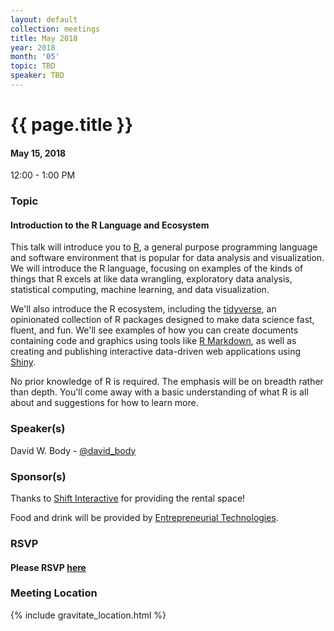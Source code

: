 ```yaml
---
layout: default
collection: meetings
title: May 2018
year: 2018
month: '05'
topic: TBD
speaker: TBD
---
```


# {{ page.title }}

#### May 15, 2018
12:00 - 1:00 PM

### Topic

#### Introduction to the R Language and Ecosystem

This talk will introduce you to [R](https://www.r-project.org/ ), a general purpose programming language and software environment that is popular for data analysis and visualization. We will introduce the R language, focusing on examples of the kinds of things that R excels at like data wrangling, exploratory data analysis, statistical computing, machine learning, and data visualization.

We'll also introduce the R ecosystem, including the [tidyverse](https://www.tidyverse.org/ ), an opinionated collection of R packages designed to make data science fast, fluent, and fun. We'll see examples of how you can create documents containing code and graphics using tools like [R Markdown](https://rmarkdown.rstudio.com/ ), as well as creating and publishing interactive data-driven web applications using [Shiny](https://shiny.rstudio.com/ ).

No prior knowledge of R is required. The emphasis will be on breadth rather than depth. You'll come away with a basic understanding of what R is all about and suggestions for how to learn more.

### Speaker(s)

David W. Body - [@david_body](https://twitter.com/david_body)

### Sponsor(s)

Thanks to [Shift Interactive](https://shiftdsm.com) for providing the rental space!

Food and drink will be provided by [Entrepreneurial Technologies](https://www.entretechno.com).

### RSVP

#### Please RSVP [here](https://iowaruby-may-2018.eventbrite.com)

### Meeting Location
{% include gravitate_location.html %}
